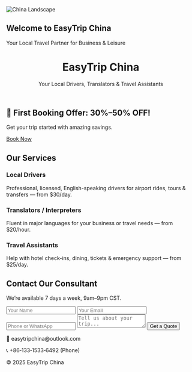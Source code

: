 <section class="hero">
  <img src="images/china-banner.jpg" alt="China Landscape" class="hero-img">
  <div class="hero-text">
    <h1>Welcome to EasyTrip China</h1>
    <p>Your Local Travel Partner for Business & Leisure</p>
  </div>
</section>
<html lang="en">
<head>
  <meta charset="UTF-8" />
  <meta name="viewport" content="width=device-width,initial-scale=1" />
  <link rel="stylesheet" href="styles.css" />
</head>
<body>
  <header>
    <h1>EasyTrip China</h1>
    <p>Your Local Drivers, Translators & Travel Assistants</p>
  </header>

  <section id="promo">
    <h2>🎉 First Booking Offer: 30%–50% OFF!</h2>
    <p>Get your trip started with amazing savings.</p>
    <a href="#contact" class="btn">Book Now</a>
  </section>

  <section id="services">
    <h2>Our Services</h2>
    <div class="service-card">
      <h3>Local Drivers</h3>
      <p>Professional, licensed, English-speaking drivers for airport rides, tours & transfers — from $30/day.</p>
    </div>
    <div class="service-card">
      <h3>Translators / Interpreters</h3>
      <p>Fluent in major languages for your business or travel needs — from $20/hour.</p>
    </div>
    <div class="service-card">
      <h3>Travel Assistants</h3>
      <p>Help with hotel check-ins, dining, tickets & emergency support — from $25/day.</p>
    </div>
  </section>

  <section id="contact">
    <h2>Contact Our Consultant</h2>
    <p>We’re available 7 days a week, 9am–9pm CST.</p>
    <form id="contact-form">
      <input type="text" name="name" placeholder="Your Name" required />
      <input type="email" name="email" placeholder="Your Email" required />
      <input type="tel" name="phone" placeholder="Phone or WhatsApp" required />
      <textarea name="message" placeholder="Tell us about your trip..." required></textarea>
      <button type="submit">Get a Quote</button>
    </form>
    <div class="contact-info">
      <p>📧 easytripchina@outlook.com</p>
      <p>📞 +86‑133‑1533‑6492 (Phone)</p>
    </div>
  </section>

  <footer>
    <p>&copy; 2025 EasyTrip China</p>
  </footer>

